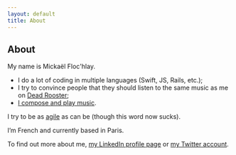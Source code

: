 ```yaml
---
layout: default
title: About
---
```


## About

My name is Mickaël Floc'hlay.

* I do a lot of coding in multiple languages (Swift, JS, Rails, etc.);
* I try to convince people that they should listen to the same music as me on [Dead Rooster][deadrooster];
* [I compose and play music][livingstones].

I try to be as [agile][agile] as can be (though this word now sucks).

I’m French and currently based in Paris.

To find out more about me, [my LinkedIn profile page][linkedin] or [my Twitter account][twitter].

[deadrooster]:  http://www.deadrooster.org/
[livingstones]: http://www.deadrooster.org/-The-Livingstones-I-Presume-
[agile]:        http://agilemanifesto.org/
[linkedin]:     https://www.linkedin.com/in/mickaelflochlay/
[twitter]:      http://twitter.com/dirtyhenry
